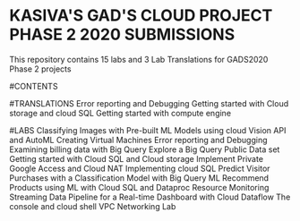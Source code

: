 # KASIVA'S GAD'S CLOUD PROJECT PHASE 2 2020 SUBMISSIONS

This repository contains 15 labs and 3 Lab Translations for GADS2020 Phase 2 projects

 #CONTENTS

#TRANSLATIONS
Error reporting and Debugging
Getting started with Cloud storage and cloud SQL
Getting started with compute engine

#LABS
Classifying Images with Pre-built  ML Models using cloud Vision API and AutoML
Creating Virtual Machines
Error reporting and Debugging 
Examining billing data with Big Query
Explore a Big Query Public Data set
Getting started with Cloud SQL and Cloud storage
Implement Private Google Access and Cloud NAT
Implementing cloud SQL
Predict Visitor Purchases with a Classification Model with Big Query ML
Recommend Products using ML with Cloud SQL and Dataproc
Resource Monitoring
Streaming Data Pipeline for a Real-time Dashboard with Cloud Dataflow
The console and cloud shell
VPC Networking Lab
